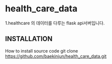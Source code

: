 # health_care_data

1.healthcare 의 데이터를 다루는 flask api서버입니다.

## INSTALLATION
How to install source code
    git clone https://github.com/baekinjun/health_care_data.git
